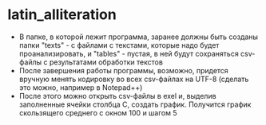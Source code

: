 # latin_alliteration
* В папке, в которой лежит программа, заранее должны быть созданы папки "texts" - с файлами с текстами, которые надо будет проанализировать, и "tables" - пустая, в ней будут сохраняться csv-файлы с результатами обработки текстов
* После завершения работы программы, возможно, придется вручную менять кодировку во всех csv-файлах на UTF-8 (сделать это можно, например в Notepad++)
* После этого можно открыть csv-файлы в exel и, выделив заполненные ячейки столбца C, создать график. Получится график скользящего среднего с окном 100 и шагом 5
